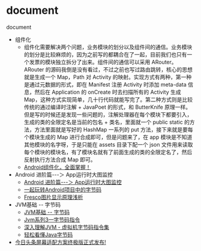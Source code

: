 # document
document
- 组件化 <br>
  * 组件化需要解决两个问题，业务模块的划分以及组件间的通信。业务模块的划分是比较麻烦的，因为之前写的都耦合在了一起，目前我们也只有一个发票的模块独立拆分了出来。组件间的通信可以采用 ARouter。ARouter 的源码我倒是没有看过，不过之前也写过路由跳转，核心的思想就是生成一个 Map，Path 对 Activity 的映射。实现方式有两种，第一种是通过元数据的形式，即在 Manifest 注册 Activity 时添加 meta-data 信息，然后在 Application 的 onCreate 时去扫描所有的 Activity 生成 Map，这种方式实现简单，几十行代码就能写完了。第二种方式则是比较传统的通过编译时注解 + JavaPoet 的形式，和 ButterKnife 原理一样。但是写的时候还是发现一些问题的，注解处理器在每个模块下都要引入，生成的类的全限定名是当前的包名 + 类名，里面就一个 public static 的方法，方法里面就是写好的 HashMap 一系列的 put 方法，接下来就是要每个模块生成的 Map 进行合成即可，但是问题来了，在 app 模块是不知道其他模块的名字呀，于是只能在 assets 目录下配一个 json 文件用来读取每个模块的模块名，有了模块名就有了前面生成的类的全限定名了，然后反射执行方法合成 Map 即可。
  * [Android组件化，全面掌握！](https://juejin.cn/post/6881116198889586701)
- Android 进阶篇---＞ App运行时大图监控
  * [Android 进阶篇---＞ App运行时大图监控](https://blog.csdn.net/qq_42795723/article/details/107822387)
  * [一起玩转Android项目中的字节码](http://quinnchen.cn/2018/09/13/2018-09-13-asm-transform/)
  * [Fresco图片显示原理浅析](https://www.jianshu.com/p/2bb77edb3011)
- JVM基础 -- 字节码
   * [JVM基础 -- 字节码](http://zhongmingmao.me/2019/01/03/jvm-basic-bytecode/)
   * [Jvm系列3—字节码指令](http://gityuan.com/2015/10/24/jvm-bytecode-grammar/)
   * [深入理解JVM - 虚拟机字节码指令集](https://blog.csdn.net/xiaolyuh123/article/details/104030176)
   * [轻松看懂Java字节码](https://mp.weixin.qq.com/s/HMuARN4dGSJtPTV8fZDW5Q)
 - [今日头条屏幕适配方案终极版正式发布!](https://juejin.cn/post/6844903697000972295)